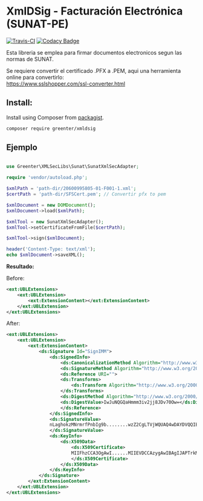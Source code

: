 # XmlDSig - Facturación Electrónica (SUNAT-PE)
[![Travis-CI](https://travis-ci.org/giansalex/xmldsig.svg?branch=master)](https://travis-ci.org/giansalex/xmldsig)
[![Codacy Badge](https://api.codacy.com/project/badge/Grade/bebcd8e55eac4e409525b2d7fb98f269)](https://www.codacy.com/app/giansalex/xmldsig?utm_source=github.com&amp;utm_medium=referral&amp;utm_content=giansalex/xmldsig&amp;utm_campaign=Badge_Grade)

Esta libreria se emplea para firmar documentos electronicos segun las normas de SUNAT.

Se requiere convertir el certificado .PFX a .PEM, aqui una herramienta online para convertirlo:  
https://www.sslshopper.com/ssl-converter.html

## Install:

Install using Composer from [packagist](https://packagist.org/packages/greenter/xmldsig).  

```bash
composer require greenter/xmldsig
```

## Ejemplo
```php

use Greenter\XMLSecLibs\Sunat\SunatXmlSecAdapter;

require 'vendor/autoload.php';

$xmlPath = 'path-dir/20600995805-01-F001-1.xml';
$certPath = 'path-dir/SFSCert.pem'; // Convertir pfx to pem 

$xmlDocument = new DOMDocument();
$xmlDocument->load($xmlPath);

$xmlTool = new SunatXmlSecAdapter();
$xmlTool->setCertificateFromFile($certPath);

$xmlTool->sign($xmlDocument);

header('Content-Type: text/xml');
echo $xmlDocument->saveXML();
```

**Resultado:**  

Before:
```xml
<ext:UBLExtensions>
    <ext:UBLExtension>
        <ext:ExtensionContent></ext:ExtensionContent>
    </ext:UBLExtension>
</ext:UBLExtensions>
```

After:
```xml
<ext:UBLExtensions>
    <ext:UBLExtension>
        <ext:ExtensionContent>
            <ds:Signature Id="SignIMM">
                <ds:SignedInfo>
                    <ds:CanonicalizationMethod Algorithm="http://www.w3.org/TR/2001/REC-xml-c14n-20010315"/>
                    <ds:SignatureMethod Algorithm="http://www.w3.org/2000/09/xmldsig#rsa-sha1"/>
                    <ds:Reference URI="">
                    <ds:Transforms>
                        <ds:Transform Algorithm="http://www.w3.org/2000/09/xmldsig#enveloped-signature"/>
                    </ds:Transforms>
                    <ds:DigestMethod Algorithm="http://www.w3.org/2000/09/xmldsig#sha1"/>
                    <ds:DigestValue>IwJuNQGQaHmmm3iv2jj8JDv70Ow=</ds:DigestValue>
                    </ds:Reference>
                </ds:SignedInfo>
                <ds:SignatureValue>
                nLaghokzMNrmrfPnbIg9b........wzZ2CgLTVjWQUAQ4wDAYDVQQIEwVNYWluZTE1UiLFwZXXXPUlf2o=
                </ds:SignatureValue>
                <ds:KeyInfo>
                    <ds:X509Data>
                        <ds:X509Certificate>
                        MIIFhzCCA3OgAwI......MIIEVDCCAzygAwIBAgIJAPTrkMJbCOr1MA0GCSqGSIb3DQEBBQUAMHkxCzAJBgNVBAYTAlVTVQQIEwVNYWluZTEgMOiRJ00nE=
                        </ds:X509Certificate>
                    </ds:X509Data>
                </ds:KeyInfo>
            </ds:Signature>
        </ext:ExtensionContent>
    </ext:UBLExtension>
</ext:UBLExtensions>
```
